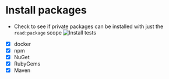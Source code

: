 # Install packages

- Check to see if private packages can be installed with just the `read:package` scope
![Install tests](https://github.com/jcansdale-test/private-repo-tests/workflows/Install%20tests/badge.svg)

- [x] docker
- [x] npm
- [x] NuGet
- [x] RubyGems
- [x] Maven
